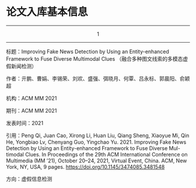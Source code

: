 # 论文入库基本信息

---
<center>1</center>

---

标题：Improving Fake News Detection by Using an Entity-enhanced Framework to Fuse Diverse Multimodal Clues
        （融合多种图文线索的多模态虚假新闻检测）

作者：亓鹏、曹娟、李锡荣、刘欢、盛强、弭晓月、何覃、吕永标、郭晨阳、俞颖超

机构：ACM MM 2021

期刊：ACM MM 2021

发表时间：2021

引用：Peng Qi, Juan Cao, Xirong Li, Huan Liu, Qiang Sheng, Xiaoyue Mi, Qin He, Yongbiao Lv, Chenyang Guo, Yingchao Yu. 2021. Improving Fake News Detection by Using an Entity-enhanced Framework to Fuse Diverse Mul- timodal Clues. In Proceedings of the 29th ACM International Conference on Multimedia (MM ’21), October 20–24, 2021, Virtual Event, China. ACM, New York, NY, USA, 9 pages. https://doi.org/10.1145/3474085.3481548

方向：虚假信息检测
